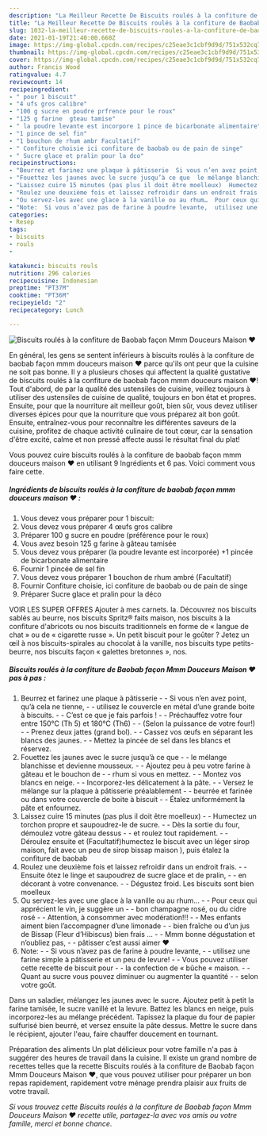```yaml
---
description: "La Meilleur Recette De Biscuits roulés à la confiture de Baobab façon Mmm Douceurs Maison ♥"
title: "La Meilleur Recette De Biscuits roulés à la confiture de Baobab façon Mmm Douceurs Maison ♥"
slug: 1032-la-meilleur-recette-de-biscuits-roules-a-la-confiture-de-baobab-facon-mmm-douceurs-maison
date: 2021-01-19T21:40:00.660Z
image: https://img-global.cpcdn.com/recipes/c25eae3c1cbf9d9d/751x532cq70/biscuits-roules-a-la-confiture-de-baobab-facon-mmm-douceurs-maison-♥-photo-principale-de-la-recette.jpg
thumbnail: https://img-global.cpcdn.com/recipes/c25eae3c1cbf9d9d/751x532cq70/biscuits-roules-a-la-confiture-de-baobab-facon-mmm-douceurs-maison-♥-photo-principale-de-la-recette.jpg
cover: https://img-global.cpcdn.com/recipes/c25eae3c1cbf9d9d/751x532cq70/biscuits-roules-a-la-confiture-de-baobab-facon-mmm-douceurs-maison-♥-photo-principale-de-la-recette.jpg
author: Francis Wood
ratingvalue: 4.7
reviewcount: 14
recipeingredient:
- " pour 1 biscuit"
- "4 ufs gros calibre"
- "100 g sucre en poudre prfrence pour le roux"
- "125 g farine  gteau tamise"
- " la poudre levante est incorpore 1 pince de bicarbonate alimentaire"
- "1 pince de sel fin"
- "1 bouchon de rhum ambr Facultatif"
- " Confiture choisie ici confiture de baobab ou de pain de singe"
- " Sucre glace et pralin pour la dco"
recipeinstructions:
- "Beurrez et farinez une plaque à pâtisserie  Si vous n’en avez point, qu’à cela ne tienne,  utilisez le couvercle en métal d’une grande boite à biscuits.  C’est ce que je fais parfois !  Préchauffez votre four entre 150°C (Th 5) et 180°C (Th6)  (Selon la puissance de votre four!)  Prenez deux jattes (grand bol).  Cassez vos œufs en séparant les blancs des jaunes.  Mettez la pincée de sel dans les blancs et réservez."
- "Fouettez les jaunes avec le sucre jusqu’à ce que  le mélange blanchisse et devienne mousseux.  Ajoutez peu à peu votre farine à gâteau et le bouchon de  rhum si vous en mettez.  Montez vos blancs en neige.  Incorporez-les délicatement à la pâte.  Versez le mélange sur la plaque à pâtisserie préalablement  beurrée et farinée ou dans votre couvercle de boite à biscuit  Étalez uniformément la pâte et enfournez."
- "Laissez cuire 15 minutes (pas plus il doit être moelleux)  Humectez un torchon propre et saupoudrez-le de sucre.  Dès la sortie du four, démoulez votre gâteau dessus  et roulez tout rapidement.  Déroulez ensuite et (Facultatif)humectez le biscuit avec un léger sirop maison, fait avec un peu de sirop bissap maison ), puis étalez la confiture de baobab"
- "Roulez une deuxième fois et laissez refroidir dans un endroit frais.  Ensuite ôtez le linge et saupoudrez de sucre glace et de pralin,  en décorant à votre convenance.  Dégustez froid. Les biscuits sont bien moelleux"
- "Ou servez-les avec une glace à la vanille ou au rhum…  Pour ceux qui apprécient le vin, je suggère un  bon champagne rosé, ou du cidre rosé  Attention, à consommer avec modération!!!  Mes enfants aiment bien l’accompagner d’une limonade  bien fraîche ou d’un jus de Bissap (Fleur d’Hibiscus) bien frais …  Mmm bonne dégustation et n’oubliez pas,  pâtisser c’est aussi aimer ♥"
- "Note:  Si vous n’avez pas de farine à poudre levante,  utilisez une farine simple à pâtisserie et un peu de levure!  Vous pouvez utiliser cette recette de biscuit pour  la confection de « bûche « maison.   Quant au sucre vous pouvez diminuer ou augmenter la quantité  selon votre goût."
categories:
- Resep
tags:
- biscuits
- rouls
- 

katakunci: biscuits rouls  
nutrition: 296 calories
recipecuisine: Indonesian
preptime: "PT37M"
cooktime: "PT36M"
recipeyield: "2"
recipecategory: Lunch

---
```



![Biscuits roulés à la confiture de Baobab façon Mmm Douceurs Maison ♥](https://img-global.cpcdn.com/recipes/c25eae3c1cbf9d9d/751x532cq70/biscuits-roules-a-la-confiture-de-baobab-facon-mmm-douceurs-maison-♥-photo-principale-de-la-recette.jpg)

En général, les gens se sentent inférieurs à biscuits roulés à la confiture de baobab façon mmm douceurs maison ♥ parce qu'ils ont peur que la cuisine ne soit pas bonne. Il y a plusieurs choses qui affectent la qualité gustative de biscuits roulés à la confiture de baobab façon mmm douceurs maison ♥! Tout d'abord, de par la qualité des ustensiles de cuisine, veillez toujours à utiliser des ustensiles de cuisine de qualité, toujours en bon état et propres. Ensuite, pour que la nourriture ait meilleur goût, bien sûr, vous devez utiliser diverses épices pour que la nourriture que vous préparez ait bon goût. Ensuite, entraînez-vous pour reconnaître les différentes saveurs de la cuisine, profitez de chaque activité culinaire de tout cœur, car la sensation d'être excité, calme et non pressé affecte aussi le résultat final du plat!

<!--inarticleads1-->

Vous pouvez cuire biscuits roulés à la confiture de baobab façon mmm douceurs maison ♥ en utilisant 9 Ingrédients et 6 pas. Voici comment vous faire cette.

##### Ingrédients de biscuits roulés à la confiture de baobab façon mmm douceurs maison ♥ :

1. Vous devez vous préparer  pour 1 biscuit:
1. Vous devez vous préparer 4 œufs gros calibre
1. Préparer 100 g sucre en poudre (préférence pour le roux)
1. Vous avez besoin 125 g farine à gâteau tamisée
1. Vous devez vous préparer  (la poudre levante est incorporée) +1 pincée de bicarbonate alimentaire
1. Fournir 1 pincée de sel fin
1. Vous devez vous préparer 1 bouchon de rhum ambré (Facultatif)
1. Fournir  Confiture choisie, ici confiture de baobab ou de pain de singe
1. Préparer  Sucre glace et pralin pour la déco


VOIR LES SUPER OFFRES Ajouter à mes carnets. la. Découvrez nos biscuits sablés au beurre, nos biscuits Spritz® faits maison, nos biscuits à la confiture d&#39;abricots ou nos biscuits traditionnels en forme de « langue de chat » ou de « cigarette russe ». Un petit biscuit pour le goûter ? Jetez un œil à nos biscuits-spirales au chocolat à la vanille, nos biscuits type petits-beurre, nos biscuits façon « galettes bretonnes », nos. 

<!--inarticleads2-->

##### Biscuits roulés à la confiture de Baobab façon Mmm Douceurs Maison ♥ pas à pas :

1. Beurrez et farinez une plaque à pâtisserie -  - Si vous n’en avez point, qu’à cela ne tienne, -  - utilisez le couvercle en métal d’une grande boite à biscuits. -  - C’est ce que je fais parfois ! -  - Préchauffez votre four entre 150°C (Th 5) et 180°C (Th6) -  - (Selon la puissance de votre four!) -  - Prenez deux jattes (grand bol). -  - Cassez vos œufs en séparant les blancs des jaunes. -  - Mettez la pincée de sel dans les blancs et réservez.
1. Fouettez les jaunes avec le sucre jusqu’à ce que -  - le mélange blanchisse et devienne mousseux. -  - Ajoutez peu à peu votre farine à gâteau et le bouchon de -  - rhum si vous en mettez. -  - Montez vos blancs en neige. -  - Incorporez-les délicatement à la pâte. -  - Versez le mélange sur la plaque à pâtisserie préalablement -  - beurrée et farinée ou dans votre couvercle de boite à biscuit -  - Étalez uniformément la pâte et enfournez.
1. Laissez cuire 15 minutes (pas plus il doit être moelleux) -  - Humectez un torchon propre et saupoudrez-le de sucre. -  - Dès la sortie du four, démoulez votre gâteau dessus -  - et roulez tout rapidement. -  - Déroulez ensuite et (Facultatif)humectez le biscuit avec un léger sirop maison, fait avec un peu de sirop bissap maison ), puis étalez la confiture de baobab
1. Roulez une deuxième fois et laissez refroidir dans un endroit frais. -  - Ensuite ôtez le linge et saupoudrez de sucre glace et de pralin, -  - en décorant à votre convenance. -  - Dégustez froid. Les biscuits sont bien moelleux
1. Ou servez-les avec une glace à la vanille ou au rhum… -  - Pour ceux qui apprécient le vin, je suggère un -  - bon champagne rosé, ou du cidre rosé -  - Attention, à consommer avec modération!!! -  - Mes enfants aiment bien l’accompagner d’une limonade -  - bien fraîche ou d’un jus de Bissap (Fleur d’Hibiscus) bien frais … -  - Mmm bonne dégustation et n’oubliez pas, -  - pâtisser c’est aussi aimer ♥
1. Note: -  - Si vous n’avez pas de farine à poudre levante, -  - utilisez une farine simple à pâtisserie et un peu de levure! -  - Vous pouvez utiliser cette recette de biscuit pour -  - la confection de « bûche « maison.  -  - Quant au sucre vous pouvez diminuer ou augmenter la quantité -  - selon votre goût.


Dans un saladier, mélangez les jaunes avec le sucre. Ajoutez petit à petit la farine tamisée, le sucre vanillé et la levure. Battez les blancs en neige, puis incorporez-les au mélange précédent. Tapissez la plaque du four de papier sulfurisé bien beurré, et versez ensuite la pâte dessus. Mettre le sucre dans le récipient, ajouter l&#39;eau, faire chauffer doucement en tournant. 

<!--inarticleads1-->

<p>
Préparation des aliments Un plat délicieux pour votre famille n'a pas à suggérer des heures de travail dans la cuisine. Il existe un grand nombre de recettes telles que la recette Biscuits roulés à la confiture de Baobab façon Mmm Douceurs Maison ♥, que vous pouvez utiliser pour préparer un bon repas rapidement, rapidement votre ménage prendra plaisir aux fruits de votre travail.
</p>

<p>
<i>Si vous trouvez cette Biscuits roulés à la confiture de Baobab façon Mmm Douceurs Maison ♥ recette utile, partagez-la avec vos amis ou votre famille, merci et bonne chance.</i>
</p>
